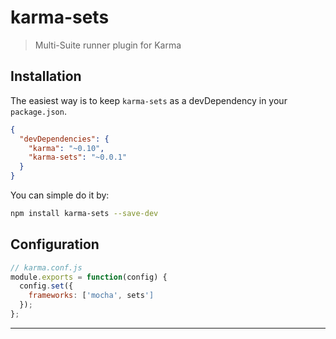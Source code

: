# karma-sets
> Multi-Suite runner plugin for Karma

## Installation

The easiest way is to keep `karma-sets` as a devDependency in your `package.json`.
```json
{
  "devDependencies": {
    "karma": "~0.10",
    "karma-sets": "~0.0.1"
  }
}
```

You can simple do it by:
```bash
npm install karma-sets --save-dev
```

## Configuration
```js
// karma.conf.js
module.exports = function(config) {
  config.set({
    frameworks: ['mocha', sets']
  });
};
```

----